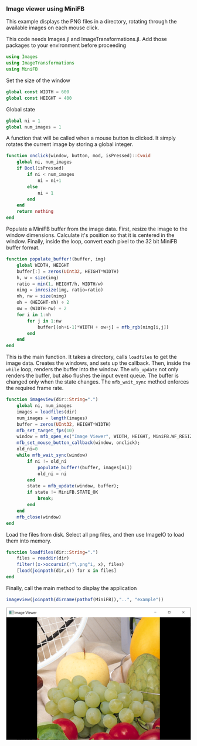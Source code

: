 ### Image viewer using MiniFB
This example displays the PNG files in a directory, rotating through the available images on each mouse click.

This code needs Images.jl and ImageTransformations.jl. Add those packages to your environment before proceeding

```julia
using Images
using ImageTransformations
using MiniFB
```

Set the size of the window

```julia
global const WIDTH = 600
global const HEIGHT = 400
```

Global state

```julia
global ni = 1
global num_images = 1
```

A function that will be called when a mouse button is clicked. It simply rotates the current image by storing a global integer.

```julia
function onclick(window, button, mod, isPressed)::Cvoid
    global ni, num_images
    if Bool(isPressed)
        if ni < num_images
            ni = ni+1
        else
            ni = 1
        end
    end
    return nothing
end
```

Populate a MiniFB buffer from the image data.
First, resize the image to the window dimensions. Calculate it's position so that it is centered in the window.
Finally, inside the loop, convert each pixel to the 32 bit MiniFB buffer format.

```julia
function populate_buffer!(buffer, img)
    global WIDTH, HEIGHT
    buffer[:] = zeros(UInt32, HEIGHT*WIDTH)
    h, w = size(img)
    ratio = min(1, HEIGHT/h, WIDTH/w)
    nimg = imresize(img, ratio=ratio)
    nh, nw = size(nimg)
    oh = (HEIGHT-nh) ÷ 2
    ow = (WIDTH-nw) ÷ 2
    for i in 1:nh
        for j in 1:nw
            buffer[(oh+i-1)*WIDTH + ow+j] = mfb_rgb(nimg[i,j])
        end
    end
end
```

This is the main function. It takes a directory, calls `loadfiles` to get the image data.
Creates the windows, and sets up the callback. Then, inside the `while` loop, renders the buffer into the window.
The `mfb_update` not only renders the buffer, but also flushes the input event queue.
The buffer is changed only when the state changes. The `mfb_wait_sync` method enforces the required frame rate.

```julia
function imageview(dir::String=".")
    global ni, num_images
    images = loadfiles(dir)
    num_images = length(images)
    buffer = zeros(UInt32, HEIGHT*WIDTH)
    mfb_set_target_fps(10)
    window = mfb_open_ex("Image Viewer", WIDTH, HEIGHT, MiniFB.WF_RESIZABLE);
    mfb_set_mouse_button_callback(window, onclick);
    old_ni=0
    while mfb_wait_sync(window)
        if ni != old_ni
            populate_buffer!(buffer, images[ni])
            old_ni = ni
        end
        state = mfb_update(window, buffer);
        if state != MiniFB.STATE_OK
            break;
        end
    end
    mfb_close(window)
end
```

Load the files from disk. Select all png files, and then use ImageIO to load them into memory.

```julia
function loadfiles(dir::String=".")
    files = readdir(dir)
    filter!(x->occursin(r"\.png"i, x), files)
    [load(joinpath(dir,x)) for x in files]
end
```

Finally, call the main method to display the application

```julia
imageview(joinpath(dirname(pathof(MiniFB)),"..", "example"))
```

![](../assets/imageviewer.png)
